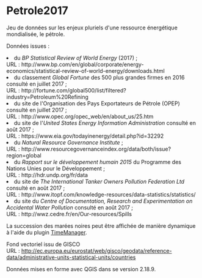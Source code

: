 # Petrole2017

Jeu de données sur les enjeux pluriels d'une ressource énergétique mondialisée, le pétrole.<br>

Données issues : 
<li>du <i>BP Statistical Review of World Energy</i> (2017) ;<br>
URL : http://www.bp.com/en/global/corporate/energy-economics/statistical-review-of-world-energy/downloads.html<br>
<li>du classement <i>Global Fortune</i> des 500 plus grandes firmes en 2016 consulté en juillet 2017 ;</br>
URL : http://fortune.com/global500/list/filtered?industry=Petroleum%20Refining<br>
<li>du site de l'Organisation des Pays Exportateurs de Pétrole (OPEP) consulté en juillet 2017 ;<br>
URL : http://www.opec.org/opec_web/en/about_us/25.htm<br>
<li>du site de l'<i>United States Energy Information Administration</i> consulté en août 2017 ;<br>
URL : https://www.eia.gov/todayinenergy/detail.php?id=32292<br>
<li>du <i>Natural Resource Governance Institute</i> ;<br>
URL : http://www.resourcegovernanceindex.org/data/both/issue?region=global<br>
<li>du <i>Rapport sur le développement humain 2015</i> du Programme des Nations Unies pour le Développement ;<br>
URL : http://hdr.undp.org/fr/data<br>
<li>du site de <i>The International Tanker Owners Pollution Federation Ltd</i> consulté en août 2017 ;<br>
URL : http://www.itopf.com/knowledge-resources/data-statistics/statistics/<br>
<li>du site du <i>Centre of Documentation, Research and Experimentation on Accidental Water Pollution</i> consulté en août 2017 ;<br>
URL : http://wwz.cedre.fr/en/Our-resources/Spills<br>

La succession des marées noires peut être affichée de manière dynamique à l'aide du plugin <a href="https://anitagraser.com/projects/time-manager/">TimeManager</a>.


Fond vectoriel issu de GISCO<br>
URL : http://ec.europa.eu/eurostat/web/gisco/geodata/reference-data/administrative-units-statistical-units/countries<br>

Données mises en forme avec QGIS dans se version 2.18.9.

